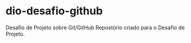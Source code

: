 # dio-desafio-github
Desafio de Projeto sobre Git/GitHub
Repostório criado para o Desafio de Projeto.
